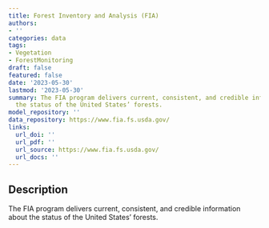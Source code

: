 ```yaml
---
title: Forest Inventory and Analysis (FIA)
authors:
- ''
categories: data
tags:
- Vegetation
- ForestMonitoring
draft: false
featured: false
date: '2023-05-30'
lastmod: '2023-05-30'
summary: The FIA program delivers current, consistent, and credible information about
  the status of the United States’ forests.
model_repository: ''
data_repository: https://www.fia.fs.usda.gov/
links:
  url_doi: ''
  url_pdf: ''
  url_source: https://www.fia.fs.usda.gov/
  url_docs: ''
---
```


## Description

The FIA program delivers current, consistent, and credible information about the status of the United States’ forests.


